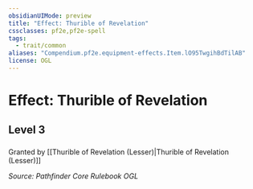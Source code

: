 ```yaml
---
obsidianUIMode: preview
title: "Effect: Thurible of Revelation"
cssclasses: pf2e,pf2e-spell
tags:
  - trait/common
aliases: "Compendium.pf2e.equipment-effects.Item.lO95TwgihBdTilAB"
license: OGL
---
```

# Effect: Thurible of Revelation
## Level 3
### 






Granted by [[Thurible of Revelation (Lesser)|Thurible of Revelation (Lesser)]]

*Source: Pathfinder Core Rulebook*
*OGL*